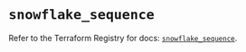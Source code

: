 # `snowflake_sequence`

Refer to the Terraform Registry for docs: [`snowflake_sequence`](https://registry.terraform.io/providers/snowflake-labs/snowflake/1.0.1/docs/resources/sequence).
